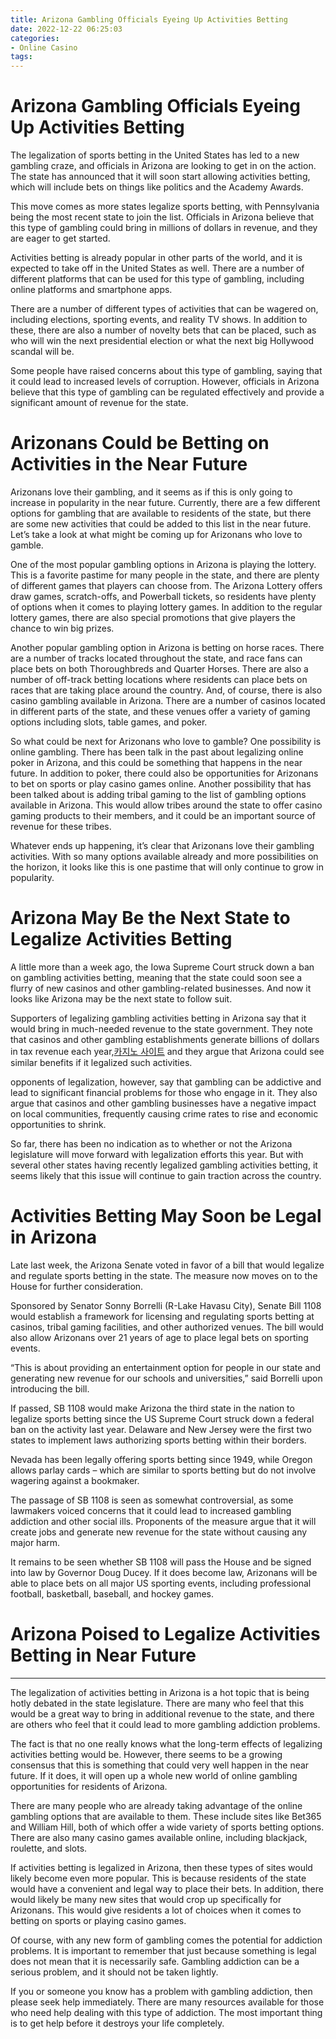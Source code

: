 ```yaml
---
title: Arizona Gambling Officials Eyeing Up Activities Betting
date: 2022-12-22 06:25:03
categories:
- Online Casino
tags:
---
```



#  Arizona Gambling Officials Eyeing Up Activities Betting

The legalization of sports betting in the United States has led to a new gambling craze, and officials in Arizona are looking to get in on the action. The state has announced that it will soon start allowing activities betting, which will include bets on things like politics and the Academy Awards.

This move comes as more states legalize sports betting, with Pennsylvania being the most recent state to join the list. Officials in Arizona believe that this type of gambling could bring in millions of dollars in revenue, and they are eager to get started.

Activities betting is already popular in other parts of the world, and it is expected to take off in the United States as well. There are a number of different platforms that can be used for this type of gambling, including online platforms and smartphone apps.

There are a number of different types of activities that can be wagered on, including elections, sporting events, and reality TV shows. In addition to these, there are also a number of novelty bets that can be placed, such as who will win the next presidential election or what the next big Hollywood scandal will be.

Some people have raised concerns about this type of gambling, saying that it could lead to increased levels of corruption. However, officials in Arizona believe that this type of gambling can be regulated effectively and provide a significant amount of revenue for the state.

#  Arizonans Could be Betting on Activities in the Near Future

Arizonans love their gambling, and it seems as if this is only going to increase in popularity in the near future. Currently, there are a few different options for gambling that are available to residents of the state, but there are some new activities that could be added to this list in the near future. Let’s take a look at what might be coming up for Arizonans who love to gamble.

One of the most popular gambling options in Arizona is playing the lottery. This is a favorite pastime for many people in the state, and there are plenty of different games that players can choose from. The Arizona Lottery offers draw games, scratch-offs, and Powerball tickets, so residents have plenty of options when it comes to playing lottery games. In addition to the regular lottery games, there are also special promotions that give players the chance to win big prizes.

Another popular gambling option in Arizona is betting on horse races. There are a number of tracks located throughout the state, and race fans can place bets on both Thoroughbreds and Quarter Horses. There are also a number of off-track betting locations where residents can place bets on races that are taking place around the country. And, of course, there is also casino gambling available in Arizona. There are a number of casinos located in different parts of the state, and these venues offer a variety of gaming options including slots, table games, and poker.

So what could be next for Arizonans who love to gamble? One possibility is online gambling. There has been talk in the past about legalizing online poker in Arizona, and this could be something that happens in the near future. In addition to poker, there could also be opportunities for Arizonans to bet on sports or play casino games online. Another possibility that has been talked about is adding tribal gaming to the list of gambling options available in Arizona. This would allow tribes around the state to offer casino gaming products to their members, and it could be an important source of revenue for these tribes.

Whatever ends up happening, it’s clear that Arizonans love their gambling activities. With so many options available already and more possibilities on the horizon, it looks like this is one pastime that will only continue to grow in popularity.

#  Arizona May Be the Next State to Legalize Activities Betting

A little more than a week ago, the Iowa Supreme Court struck down a ban on gambling activities betting, meaning that the state could soon see a flurry of new casinos and other gambling-related businesses. And now it looks like Arizona may be the next state to follow suit.

Supporters of legalizing gambling activities betting in Arizona say that it would bring in much-needed revenue to the state government. They note that casinos and other gambling establishments generate billions of dollars in tax revenue each year,[카지노 사이트](https://choegocasino.com/) and they argue that Arizona could see similar benefits if it legalized such activities.

 opponents of legalization, however, say that gambling can be addictive and lead to significant financial problems for those who engage in it. They also argue that casinos and other gambling businesses have a negative impact on local communities, frequently causing crime rates to rise and economic opportunities to shrink.

So far, there has been no indication as to whether or not the Arizona legislature will move forward with legalization efforts this year. But with several other states having recently legalized gambling activities betting, it seems likely that this issue will continue to gain traction across the country.

#  Activities Betting May Soon be Legal in Arizona

Late last week, the Arizona Senate voted in favor of a bill that would legalize and regulate sports betting in the state. The measure now moves on to the House for further consideration.

Sponsored by Senator Sonny Borrelli (R-Lake Havasu City), Senate Bill 1108 would establish a framework for licensing and regulating sports betting at casinos, tribal gaming facilities, and other authorized venues. The bill would also allow Arizonans over 21 years of age to place legal bets on sporting events.

“This is about providing an entertainment option for people in our state and generating new revenue for our schools and universities,” said Borrelli upon introducing the bill.

If passed, SB 1108 would make Arizona the third state in the nation to legalize sports betting since the US Supreme Court struck down a federal ban on the activity last year. Delaware and New Jersey were the first two states to implement laws authorizing sports betting within their borders.

Nevada has been legally offering sports betting since 1949, while Oregon allows parlay cards – which are similar to sports betting but do not involve wagering against a bookmaker.

The passage of SB 1108 is seen as somewhat controversial, as some lawmakers voiced concerns that it could lead to increased gambling addiction and other social ills. Proponents of the measure argue that it will create jobs and generate new revenue for the state without causing any major harm.

It remains to be seen whether SB 1108 will pass the House and be signed into law by Governor Doug Ducey. If it does become law, Arizonans will be able to place bets on all major US sporting events, including professional football, basketball, baseball, and hockey games.

#  Arizona Poised to Legalize Activities Betting in Near Future

_____

The legalization of activities betting in Arizona is a hot topic that is being hotly debated in the state legislature. There are many who feel that this would be a great way to bring in additional revenue to the state, and there are others who feel that it could lead to more gambling addiction problems.

The fact is that no one really knows what the long-term effects of legalizing activities betting would be. However, there seems to be a growing consensus that this is something that could very well happen in the near future. If it does, it will open up a whole new world of online gambling opportunities for residents of Arizona.

There are many people who are already taking advantage of the online gambling options that are available to them. These include sites like Bet365 and William Hill, both of which offer a wide variety of sports betting options. There are also many casino games available online, including blackjack, roulette, and slots.

If activities betting is legalized in Arizona, then these types of sites would likely become even more popular. This is because residents of the state would have a convenient and legal way to place their bets. In addition, there would likely be many new sites that would crop up specifically for Arizonans. This would give residents a lot of choices when it comes to betting on sports or playing casino games.

Of course, with any new form of gambling comes the potential for addiction problems. It is important to remember that just because something is legal does not mean that it is necessarily safe. Gambling addiction can be a serious problem, and it should not be taken lightly.

If you or someone you know has a problem with gambling addiction, then please seek help immediately. There are many resources available for those who need help dealing with this type of addiction. The most important thing is to get help before it destroys your life completely.